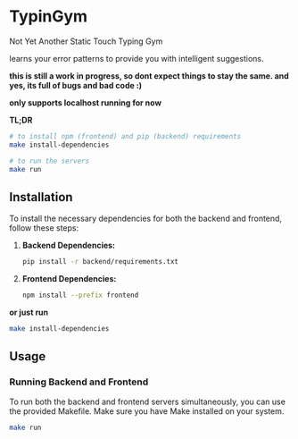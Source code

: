 # TypinGym
Not Yet Another Static Touch Typing Gym

learns your error patterns to provide you with intelligent suggestions.

**this is still a work in progress, so dont expect things to stay the same. and yes, its full of bugs and bad code :)**

**only supports localhost running for now**

**TL;DR**
```bash
# to install npm (frontend) and pip (backend) requirements
make install-dependencies

# to run the servers
make run
```
## Installation

To install the necessary dependencies for both the backend and frontend, follow these steps:

1. **Backend Dependencies:**
    ```bash
    pip install -r backend/requirements.txt
    ```

2. **Frontend Dependencies:**
    ```bash
    npm install --prefix frontend
    ```

**or just run**
```bash
make install-dependencies
```

## Usage

### Running Backend and Frontend

To run both the backend and frontend servers simultaneously, you can use the provided Makefile. Make sure you have Make installed on your system.

```bash
make run
